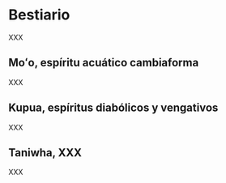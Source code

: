 # Bestiario

XXX

## Moʻo, espíritu acuático cambiaforma

XXX

## Kupua, espíritus diabólicos y vengativos

XXX

## Taniwha, XXX

XXX
